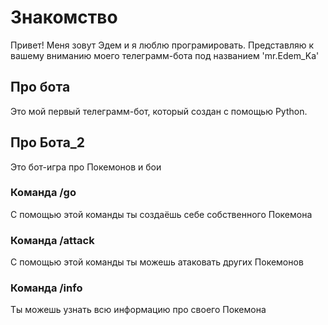# Знакомство
Привет! Меня зовут Эдем и я люблю програмировать. Представляю к вашему вниманию моего телеграмм-бота под названием 'mr.Edem_Ka'

## Про бота
Это мой первый телеграмм-бот, который создан с помощью Python.

## Про Бота_2
Это бот-игра про Покемонов и бои

### Команда /go
С помощью этой команды ты создаёшь себе собственного Покемона

### Команда /attack
С помощью этой команды ты можешь атаковать других Покемонов

### Команда /info
Ты можешь узнать всю информацию про своего Покемона
